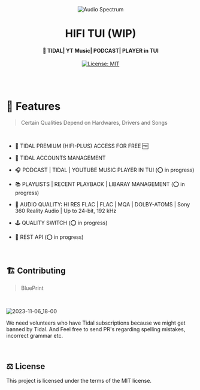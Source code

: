 <div align="center">
        <img src="https://cdn.jsdelivr.net/gh/sachinsenal0x64/picx-images-hosting@master/audio-Spectrum-.2jn5ghwym6w0.gif" alt="Audio Spectrum">        
        <h1>HIFI TUI (WIP)</h1>
        
</div>

<h4 align="center"> 🎵 TIDAL| YT Music| PODCAST| PLAYER in TUI</h4>

<div align="center">
        
  [![License: MIT](https://img.shields.io/badge/License-MIT-orange.svg)](https://opensource.org/licenses/MIT)

</div>

<br><br>

# 🚀 Features

> Certain Qualities Depend on Hardwares, Drivers and Songs
<br>

- 🍟 TIDAL PREMIUM (HIFI-PLUS) ACCESS FOR FREE 🆓  
  
- 👤 TIDAL ACCOUNTS MANAGEMENT 

- 🎧 PODCAST | TIDAL | YOUTUBE MUSIC PLAYER IN TUI       (⭕ in progress)

- 📚 PLAYLISTS | RECENT PLAYBACK | LIBARAY MANAGEMENT    (⭕ in progress)

- 📀 AUDIO QUALITY: HI RES FLAC | FLAC | MQA | DOLBY-ATOMS | Sony 360 Reality Audio | Up to 24-bit, 192 kHz

- 🕹 QUALITY SWITCH   (⭕ in progress)

- 📡 REST API (⭕ in progress)

<br>

## 🏗️ Contributing

> BluePrint
<br>

![2023-11-06_18-00](https://cdn.jsdelivr.net/gh/sachinsenal0x64/picx-images-hosting@master/20230518/2023-11-06_18-00.1hogs2wpua5.webp)


We need volunteers who have Tidal subscriptions because we might get banned by Tidal. And Feel free to send PR's regarding spelling mistakes, incorrect grammar etc.

<br>

## ⚖️ License

This project is licensed under the terms of the MIT license.
